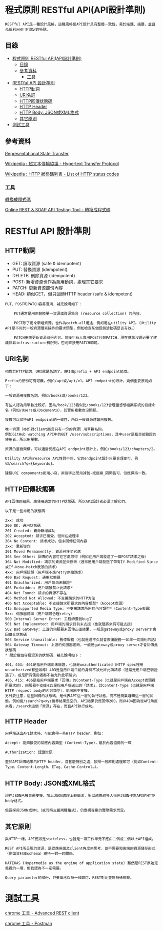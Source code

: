 # 程式原則 RESTful API(API設計準則)

```
RESTful API是一種設計風格，這種風格使API設計具有整體一致性，易於維護、擴展，並且充份利用HTTP協定的特點。
```

## 目錄

- [程式原則 RESTful API(API設計準則)](#程式原則-restful-apiapi設計準則)
	- [目錄](#目錄)
	- [參考資料](#參考資料)
		- [工具](#工具)
- [RESTful API 設計準則](#restful-api-設計準則)
	- [HTTP動詞](#http動詞)
	- [URI名詞](#uri名詞)
	- [HTTP回傳狀態碼](#http回傳狀態碼)
	- [HTTP Header](#http-header)
	- [HTTP Body: JSON或XML格式](#http-body-json或xml格式)
	- [其它原則](#其它原則)
- [測試工具](#測試工具)

## 參考資料

[Representational State Transfer](https://zh.wikipedia.org/wiki/%E8%A1%A8%E7%8E%B0%E5%B1%82%E7%8A%B6%E6%80%81%E8%BD%AC%E6%8D%A2)

[Wikipedia : 超文本傳輸協議 - Hypertext Transfer Protocol](https://en.wikipedia.org/wiki/Hypertext_Transfer_Protocol#Request_methods)

[Wikipedia : HTTP 狀態碼列表 - List of HTTP status codes](https://en.wikipedia.org/wiki/List_of_HTTP_status_codes)

### 工具

[轉換成程式碼](https://curlconverter.com/python/)

[Online REST & SOAP API Testing Tool - 轉換成程式碼](https://reqbin.com/)

# RESTful API 設計準則

## HTTP動詞

 - GET: 讀取資源 (safe & idempotent)
 - PUT: 替換資源 (idempotent)
 - DELETE: 刪除資源 (idempotent)
 - POST: 新增資源也作為萬用動詞，處理其它要求
 - PATCH: 更新資源部份內容
 - HEAD: 類似GET，但只回傳HTTP header (safe & idempotent)

```
PUT、POST和PATCH容易混淆，補充說明如下：

	PUT通常是用來替換單一資源或資源集合 (resource collection) 的內容。

	POST除了用來新增資源，也作為catch-all用途，例如用在utility API。（Utility API是不同於一般資源讀寫操作的要求類型，例如檢查某個促銷活動碼是否有效。）

	PATCH用來更新資源部份內容。前幾年有人會用POST代替PATCH，現在應該沒這必要了建議除非infrastructure有限制，否則直接用PATCH即可。
```

## URI名詞

```
相對於HTTP動詞，URI就是名詞了。URI由prefix + API endpoint組成。

Prefix的部份可有可無，例如/api或/api/v1。API endpoint的設計，幾個重要原則如下：

一般資源用複數名詞，例如/books或/books/123。

有些人認為用單數比較好，因為/book/123看似比/books/123合理但想想檔案系統的目錄命名（例如/Users或/Documents），其實用複數也沒問題。

複數可以保持API endpoint的一致性，所以一般資源建議用複數。

唯一資源（亦即對client而言只有一份的資源）用單數名詞。
例如GitHub watching API中的GET /user/subscriptions，其中user是指目前驗證的使用者，所以用單數。

資源的層級架構，可以適當反應在API endpoint設計上，例如/books/123/chapters/2。

Utility API與resource API性質不同，它的endpoint設計只要合理即可，例如/search?q={keywords}。

建議URI components都用小寫，兩個字之間用減號-或底線_隔開皆可，但應保持一致。
```

## HTTP回傳狀態碼

```
API回傳的結果，應使用適當的HTTP狀態碼，所以API設計者必須了解它們。

以下是一些常用的狀態碼

2xx: 成功
200 OK: 通用狀態碼
201 Created: 資源新增成功
202 Accepted: 請求已接受，但尚在處理中
204 No Content: 請求成功，但未回傳任何內容
3xx: 重新導向
301 Moved Permanently: 資源已移至它處
303 See Other: 回傳的內容可在它處取得（例如在用戶端發送了一個POST請求之後）
304 Not Modified: 請求的資源並未修改（通常是用戶端發送了帶有If-Modified-Since或If-None-Match表頭的請求）
4xx: 用戶端錯誤（用戶端不應retry原始請求）
400 Bad Request: 通用狀態碼
401 Unauthorized: 用戶端尚未驗證*
403 Forbidden: 用戶端被禁止此請求*
404 Not Found: 請求的資源不存在
405 Method Not Allowed: 不支援請求的HTTP方法
406 Not Acceptable: 不支援請求所要求的內容類型*（Accept表頭）
415 Unsupported Media Type: 不支援請求所用的內容類型*（Content-Type表頭）
5xx: 伺服器錯誤（用戶端可合理retry）
500 Internal Server Error: 工程師要找bug了
501 Not Implemented: 用戶端的請求目前未支援（也就是將來有可能支援）
502 Bad Gateway: 上游的伺服器未回傳正確結果，一般是gateway或proxy server才會回傳此狀態碼
503 Service Unavailable: 暫停服務（也就是過不久就會恢復服務──如果一切順利的話）
504 Gateway Timeout: 上游的伺服器逾時，一般是gateway或proxy server才會回傳此狀態碼
* 關於幾個容易混淆的狀態碼，補充說明如下：

401、403: 401是指用戶端尚未驗證，也就是unauthenticated（HTTP spec裡用unauthorized有些誤導）403是指用戶端目前的身份不被允許此項請求（通常是用戶端已驗證過了），或是所有使用者都不被允許此項請求。
406、415: 406是指用戶端要求「回傳」的Content-Type（也就是用戶端在Accept表頭裡所要求的），伺服器不支援415是指用戶端送出的「請求」，其Content-Type（也就是用戶端HTTP request body的內容類型），伺服器不支援。
另外要注意，這些回傳的狀態碼，是代表API這一層的執行狀態，而不是商業邏輯這一層的狀態。例如當/search?q=xyz搜尋結果是空的，API結果仍應回傳200，而非404因為從API角度來看，/search這個「資源」存在，而且API執行成功。
```

## HTTP Header

```
用戶端送出API請求時，可能會帶一些HTTP header，例如：

Accept: 能夠接受的回應內容類型 (Content-Type)，屬於內容協商的一環

Authorization: 認證資訊

至於API回傳結果的HTTP header，沒甚麼特別之處，按照一般原則處理即可（例如Content-Type、Content-Length、ETag、Cache-Control…）。
```

## HTTP Body: JSON或XML格式

```
現在JSON已被普遍支援，加上JSON處理上較簡潔，所以越來越多人採用JSON作為API的HTTP body格式。

但要採用JSON或XML（或同時支援兩種格式），仍應視專案的實際需求而定。
```

## 其它原則

```
與HTTP一樣，API應該是stateless，也就是一項工作單元不應由二個或二個以上API組成。

REST API所呈現的資源，是從應用面及client角度來思考，並不需要和後端的資源儲存形式（例如資料庫schema）維持一對一的關係。

HATEOAS (Hypermedia as the engine of application state) 雖然是REST原始定義裡的一環，但我認為不一定需要。

Query parameter的部份，只要風格保持一致即可，REST對此並無特殊規範。
```

# 測試工具

[chrome 工具 - Advanced REST client](https://chrome.google.com/webstore/detail/advanced-rest-client/hgmloofddffdnphfgcellkdfbfbjeloo/related?catego...&hl=zh-TW)

[chrome 工具 - Postman](https://chrome.google.com/webstore/detail/postman/fhbjgbiflinjbdggehcddcbncdddomop/related?catego...&hl=zh-TW)
